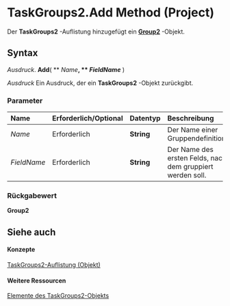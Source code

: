
# TaskGroups2.Add Method (Project)

Der  **TaskGroups2** -Auflistung hinzugefügt ein **[Group2](a7a61fa4-e752-006e-a47e-03987b04f01c.md)** -Objekt.


## Syntax

 _Ausdruck_. **Add**( ** _Name_**, ** _FieldName_** )

 _Ausdruck_ Ein Ausdruck, der ein **TaskGroups2** -Objekt zurückgibt.


### Parameter



|**Name**|**Erforderlich/Optional**|**Datentyp**|**Beschreibung**|
|:-----|:-----|:-----|:-----|
| _Name_|Erforderlich|**String**|Der Name einer Gruppendefinition.|
| _FieldName_|Erforderlich|**String**|Der Name des ersten Felds, nach dem gruppiert werden soll.|

### Rückgabewert

 **Group2**


## Siehe auch


#### Konzepte


[TaskGroups2-Auflistung (Objekt)](08346fd5-3dbd-23ea-9dc8-c2361ce043f4.md)
#### Weitere Ressourcen


[Elemente des TaskGroups2-Objekts](http://msdn.microsoft.com/library/01d23ee9-94e8-0b08-bddf-c7f24fbd3a00%28Office.15%29.aspx)